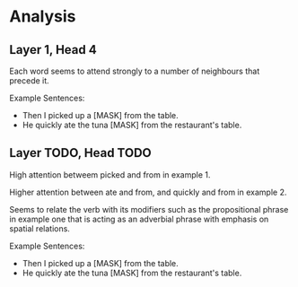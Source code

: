 # Analysis

## Layer 1, Head 4

Each word seems to attend strongly to a number of neighbours that precede it.

Example Sentences:
- Then I picked up a \[MASK] from the table.
- He quickly ate the tuna \[MASK] from the restaurant's table.  

## Layer TODO, Head TODO

High attention betweem picked and from in example 1.

Higher attention between ate and from, and quickly and from in example 2.

Seems to relate the verb with its modifiers such as the propositional phrase in example one that is acting as an adverbial phrase with emphasis on spatial relations.

Example Sentences:
- Then I picked up a \[MASK] from the table.
- He quickly ate the tuna \[MASK] from the restaurant's table.

